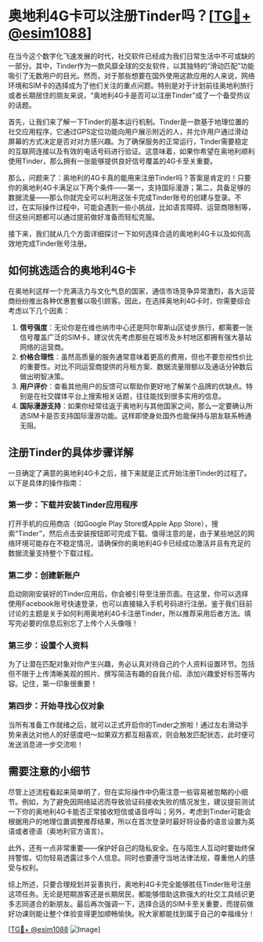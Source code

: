 # 奥地利4G卡可以注册Tinder吗？[[TG💪+ @esim1088](https://t.me/s/esim1088)]

在当今这个数字化飞速发展的时代，社交软件已经成为我们日常生活中不可或缺的一部分。其中，Tinder作为一款风靡全球的交友软件，以其独特的“滑动匹配”功能吸引了无数用户的目光。然而，对于那些想要在国外使用这款应用的人来说，网络环境和SIM卡的选择成为了他们关注的重点问题。特别是对于计划前往奥地利旅行或者长期居住的朋友来说，“奥地利4G卡是否可以注册Tinder”成了一个备受热议的话题。

首先，让我们来了解一下Tinder的基本运行机制。Tinder是一款基于地理位置的社交应用程序，它通过GPS定位功能向用户展示附近的人，并允许用户通过滑动屏幕的方式决定是否对对方感兴趣。为了确保服务的正常运行，Tinder需要稳定的互联网连接以及有效的电话号码进行验证。这意味着，如果你希望在奥地利顺利使用Tinder，那么拥有一张能够提供良好信号覆盖的4G卡至关重要。

那么，问题来了：奥地利的4G卡真的能用来注册Tinder吗？答案是肯定的！只要你的奥地利4G卡满足以下两个条件——第一，支持国际漫游；第二，具备足够的数据流量——那么你就完全可以利用这张卡完成Tinder账号的创建与登录。不过，在实际操作过程中，可能会遇到一些小挑战，比如语言障碍、运营商限制等，但这些问题都可以通过提前做好准备而轻松克服。

接下来，我们就从几个方面详细探讨一下如何选择合适的奥地利4G卡以及如何高效地完成Tinder账号注册。

## 如何挑选适合的奥地利4G卡

在奥地利这样一个充满活力与文化气息的国家，通信市场竞争异常激烈，各大运营商纷纷推出各种优惠套餐以吸引顾客。因此，在选择奥地利4G卡时，你需要综合考虑以下几个因素：

1. **信号强度**：无论你是在维也纳市中心还是阿尔卑斯山区徒步旅行，都需要一张信号覆盖广泛的SIM卡。建议优先考虑那些在城市及乡村地区都拥有强大基站网络的运营商。
2. **价格合理性**：虽然高质量的服务通常意味着更高的费用，但也不要忽视性价比的重要性。对比不同运营商提供的月租方案、数据流量限额以及通话分钟数后做出明智决策。
3. **用户评价**：查看其他用户的反馈可以帮助你更好地了解某个品牌的优缺点。特别是在社交媒体平台上搜索相关话题，往往能找到很多实用的信息。
4. **国际漫游支持**：如果你经常往返于奥地利与其他国家之间，那么一定要确认所选SIM卡是否支持国际漫游功能。这样即使身处国外也能保持与朋友联系畅通无阻。

## 注册Tinder的具体步骤详解

一旦确定了满意的奥地利4G卡之后，接下来就是正式开始注册Tinder的过程了。以下是具体的操作指南：

### 第一步：下载并安装Tinder应用程序
打开手机的应用商店（如Google Play Store或Apple App Store），搜索“Tinder”，然后点击安装按钮即可完成下载。值得注意的是，由于某些地区的网络环境可能存在不稳定情况，请确保你的奥地利4G卡已经成功激活并且有充足的数据流量支持整个下载过程。

### 第二步：创建新账户
启动刚刚安装好的Tinder应用后，你会被引导至注册页面。在这里，你可以选择使用Facebook账号快速登录，也可以直接输入手机号码进行注册。鉴于我们目前讨论的主题是关于如何利用奥地利4G卡注册Tinder，所以推荐采用后者方法。填写完必要的信息后别忘了上传个人头像哦！

### 第三步：设置个人资料
为了让潜在匹配对象对你产生兴趣，务必认真对待自己的个人资料设置环节。包括但不限于上传清晰美观的照片、撰写简洁有趣的自我介绍、添加兴趣爱好标签等内容。记住，第一印象很重要！

### 第四步：开始寻找心仪对象
当所有准备工作就绪之后，就可以正式开启你的Tinder之旅啦！通过左右滑动手势来表达对他人的好感度吧～如果双方都互相喜欢，则会触发匹配状态，此时便可发送消息进一步交流啦！

## 需要注意的小细节

尽管上述流程看起来简单明了，但在实际操作中仍需注意一些容易被忽略的小细节。例如，为了避免因网络延迟而导致验证码接收失败的情况发生，建议提前测试一下你的奥地利4G卡能否正常接收短信或语音呼叫；另外，考虑到Tinder可能会根据用户的地理位置调整推荐结果，所以在首次登录时最好将设备的语言设置为英语或者德语（奥地利官方语言）。

此外，还有一点非常重要——保护好自己的隐私安全。在与陌生人互动时要始终保持警惕，切勿轻易透露过多个人信息。同时也要遵守当地法律法规，尊重他人的感受与权利。

综上所述，只要合理规划并妥善执行，奥地利4G卡完全能够胜任Tinder账号注册这项任务。无论是短期游客还是长期居民，都能够借助这款强大的社交工具结识更多志同道合的新朋友。最后再次强调一下，选择合适的SIM卡至关重要，而提前做好功课则能让整个体验变得更加顺畅愉快。祝大家都能找到属于自己的幸福缘分！

[[TG💪+ @esim1088](https://t.me/s/esim1088) ![Image](https://i.postimg.cc/4NQfJmqS/Snipaste-2025-05-13-00-14-12.png)]